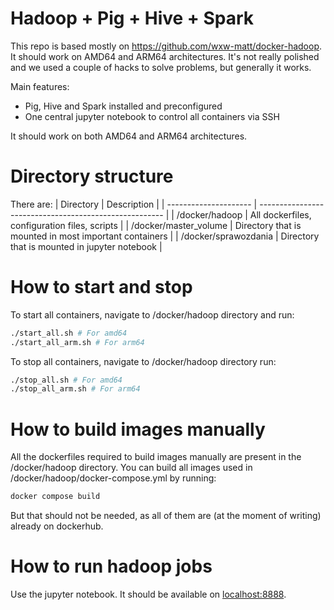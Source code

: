 # Hadoop + Pig + Hive + Spark 

This repo is based mostly on https://github.com/wxw-matt/docker-hadoop. It should work on AMD64 and ARM64 architectures. It's not really polished and we used a couple of hacks to solve problems, but generally it works.

Main features:
- Pig, Hive and Spark installed and preconfigured
- One central jupyter notebook to control all containers via SSH

It should work on both AMD64 and ARM64 architectures.

# Directory structure

There are:
| Directory             | Description                                            |
| --------------------- | ------------------------------------------------------ |
| /docker/hadoop        | All dockerfiles, configuration files, scripts          |
| /docker/master_volume | Directory that is mounted in most important containers |
| /docker/sprawozdania  | Directory that is mounted in jupyter notebook          |


# How to start and stop 

To start all containers, navigate to /docker/hadoop directory and run:
```bash
./start_all.sh # For amd64
./start_all_arm.sh # For arm64
```

To stop all containers, navigate to /docker/hadoop directory run:
```bash
./stop_all.sh # For amd64
./stop_all_arm.sh # For arm64
```

# How to build images manually

All the dockerfiles required to build images manually are present in the /docker/hadoop directory. You can build all images used in /docker/hadoop/docker-compose.yml by running: 
```bash
docker compose build
```

But that should not be needed, as all of them are (at the moment of writing) already on dockerhub. 

# How to run hadoop jobs

Use the jupyter notebook. It should be available on [localhost:8888](http://localhost:8888). 




